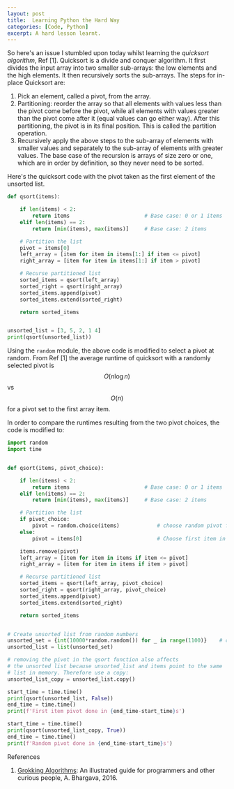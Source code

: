 ```yaml
---
layout: post
title:  Learning Python the Hard Way
categories: [Code, Python]
excerpt: A hard lesson learnt.
---
```

So here's an issue I stumbled upon today whilst learning the *quicksort algorithm*, Ref [1]. Quicksort is a divide and conquer algorithm. It first divides the input array into two smaller sub-arrays: the low elements and the high elements. It then recursively sorts the sub-arrays. The steps for in-place Quicksort are:

1. Pick an element, called a pivot, from the array.
2. Partitioning: reorder the array so that all elements with values less than the pivot come before the pivot, while all elements with values greater than the pivot come after it (equal values can go either way). After this partitioning, the pivot is in its final position. This is called the partition operation.
3. Recursively apply the above steps to the sub-array of elements with smaller values and separately to the sub-array of elements with greater values.
The base case of the recursion is arrays of size zero or one, which are in order by definition, so they never need to be sorted.

Here's the quicksort code with the pivot taken as the first element of the unsorted list. 

```python
def qsort(items):

    if len(items) < 2:
        return items                        # Base case: 0 or 1 items
    elif len(items) == 2:
        return [min(items), max(items)]     # Base case: 2 items

    # Partition the list
    pivot = items[0]
    left_array = [item for item in items[1:] if item <= pivot]
    right_array = [item for item in items[1:] if item > pivot]

    # Recurse partitioned list
    sorted_items = qsort(left_array)
    sorted_right = qsort(right_array)
    sorted_items.append(pivot)
    sorted_items.extend(sorted_right)

    return sorted_items


unsorted_list = [3, 5, 2, 1 4]
print(qsort(unsorted_list))
``` 

Using the `random` module, the above code is modified to select a pivot at random. From Ref [1] the average runtime of quicksort with a randomly selected pivot is $$O(n\log n)$$ vs $$O(n)$$ for a pivot set to the first array item.

In order to compare the runtimes resulting from the two pivot choices, the code is modified to:

```python
import random
import time


def qsort(items, pivot_choice):

    if len(items) < 2:
        return items                        # Base case: 0 or 1 items
    elif len(items) == 2:
        return [min(items), max(items)]     # Base case: 2 items

    # Partition the list
    if pivot_choice:
        pivot = random.choice(items)            # choose random pivot for average runtime of O(n log n)
    else:
        pivot = items[0]                        # Choose first item in list as pivot

    items.remove(pivot)
    left_array = [item for item in items if item <= pivot]
    right_array = [item for item in items if item > pivot]

    # Recurse partitioned list
    sorted_items = qsort(left_array, pivot_choice)
    sorted_right = qsort(right_array, pivot_choice)
    sorted_items.append(pivot)
    sorted_items.extend(sorted_right)

    return sorted_items


# Create unsorted list from random numbers
unsorted_set = {int(10000*random.random()) for _ in range(1100)}    # create a set to avoid duplicate entries
unsorted_list = list(unsorted_set)

# removing the pivot in the qsort function also affects
# the unsorted list because unsorted_list and items point to the same
# list in memory. Therefore use a copy:
unsorted_list_copy = unsorted_list.copy()

start_time = time.time()
print(qsort(unsorted_list, False))
end_time = time.time()
print(f'First item pivot done in {end_time-start_time}s')

start_time = time.time()
print(qsort(unsorted_list_copy, True))
end_time = time.time()
print(f'Random pivot done in {end_time-start_time}s')
``` 

References
1. [Grokking Algorithms](https://www.manning.com/books/grokking-algorithms): An illustrated guide for programmers and other curious people, A. Bhargava, 2016.